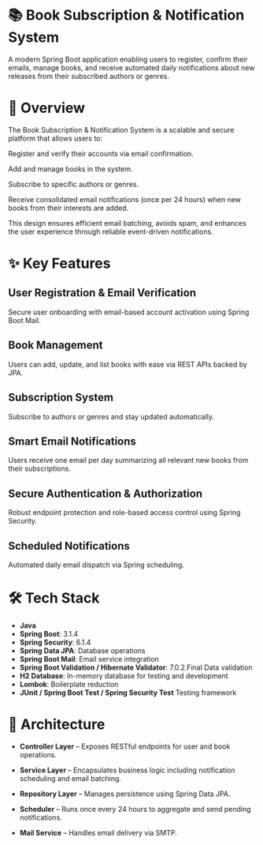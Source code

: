 # 📚 Book Subscription & Notification System

 A modern Spring Boot application enabling users to register, confirm their emails, manage books, and receive automated daily notifications about new releases from their subscribed authors or genres.

# 🌟 Overview

The Book Subscription & Notification System is a scalable and secure platform that allows users to:

Register and verify their accounts via email confirmation.

Add and manage books in the system.

Subscribe to specific authors or genres.

Receive consolidated email notifications (once per 24 hours) when new books from their interests are added.

This design ensures efficient email batching, avoids spam, and enhances the user experience through reliable event-driven notifications.

# ✨ Key Features

## User Registration & Email Verification
Secure user onboarding with email-based account activation using Spring Boot Mail.

## Book Management
Users can add, update, and list books with ease via REST APIs backed by JPA.

## Subscription System
Subscribe to authors or genres and stay updated automatically.

## Smart Email Notifications
Users receive one email per day summarizing all relevant new books from their subscriptions.

## Secure Authentication & Authorization
Robust endpoint protection and role-based access control using Spring Security.

## Scheduled Notifications
Automated daily email dispatch via Spring scheduling.

# 🛠️ Tech Stack

- **Java**
- **Spring Boot**: 3.1.4
- **Spring Security**: 6.1.4	
- **Spring Data JPA**:	Database operations
- **Spring Boot Mail**:	Email service integration
- **Spring Boot Validation / Hibernate Validator**: 7.0.2.Final	Data validation
- **H2 Database**:	In-memory database for testing and development
- **Lombok**:	Boilerplate reduction
- **JUnit / Spring Boot Test / Spring Security Test**	Testing framework
# 🧱 Architecture

- **Controller Layer** – Exposes RESTful endpoints for user and book operations.

- **Service Layer** – Encapsulates business logic including notification scheduling and email batching.

- **Repository Layer** – Manages persistence using Spring Data JPA.

- **Scheduler** – Runs once every 24 hours to aggregate and send pending notifications.

- **Mail Service** – Handles email delivery via SMTP.
